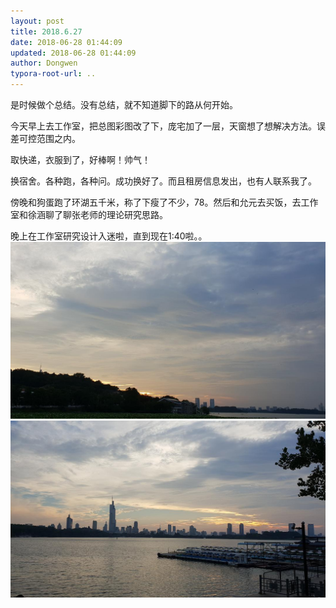 ```yaml
---
layout: post
title: 2018.6.27
date: 2018-06-28 01:44:09
updated: 2018-06-28 01:44:09
author: Dongwen
typora-root-url: ..
---
```




是时候做个总结。没有总结，就不知道脚下的路从何开始。

今天早上去工作室，把总图彩图改了下，庞宅加了一层，天窗想了想解决方法。误差可控范围之内。

取快递，衣服到了，好棒啊！帅气！

换宿舍。各种跑，各种问。成功换好了。而且租房信息发出，也有人联系我了。

傍晚和狗蛋跑了环湖五千米，称了下瘦了不少，78。然后和允元去买饭，去工作室和徐涵聊了聊张老师的理论研究思路。

晚上在工作室研究设计入迷啦，直到现在1:40啦。。  ![](/img/in-post/x51771689.jpg)
![](/img/in-post/x51771687.jpg)
